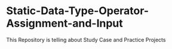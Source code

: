 # Static-Data-Type-Operator-Assignment-and-Input
This Repository is telling about Study Case and Practice Projects
